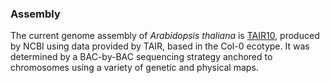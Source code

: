 ### Assembly

The current genome assembly of *Arabidopsis thaliana* is
[TAIR10](http://europepmc.org/abstract/MED/17986450), produced by NCBI
using data provided by TAIR, based in the Col-0 ecotype. It was
determined by a BAC-by-BAC sequencing strategy anchored to chromosomes
using a variety of genetic and physical maps.
